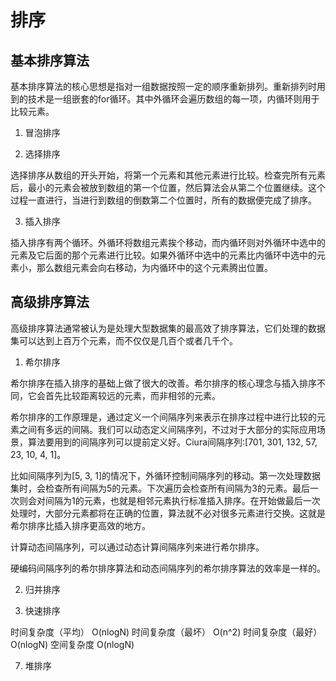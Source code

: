 # 排序

## 基本排序算法

基本排序算法的核心思想是指对一组数据按照一定的顺序重新排列。重新排列时用到的技术是一组嵌套的for循环。其中外循环会遍历数组的每一项，内循环则用于比较元素。

1. 冒泡排序

2. 选择排序

选择排序从数组的开头开始，将第一个元素和其他元素进行比较。检查完所有元素后，最小的元素会被放到数组的第一个位置，然后算法会从第二个位置继续。这个过程一直进行，当进行到数组的倒数第二个位置时，所有的数据便完成了排序。

3. 插入排序

插入排序有两个循环。外循环将数组元素挨个移动，而内循环则对外循环中选中的元素及它后面的那个元素进行比较。如果外循环中选中的元素比内循环中选中的元素小，那么数组元素会向右移动，为内循环中的这个元素腾出位置。

## 高级排序算法

高级排序算法通常被认为是处理大型数据集的最高效了排序算法，它们处理的数据集可以达到上百万个元素，而不仅仅是几百个或者几千个。

1. 希尔排序

希尔排序在插入排序的基础上做了很大的改善。希尔排序的核心理念与插入排序不同，它会首先比较距离较远的元素，而非相邻的元素。

希尔排序的工作原理是，通过定义一个间隔序列来表示在排序过程中进行比较的元素之间有多远的间隔。我们可以动态定义间隔序列，不过对于大部分的实际应用场景，算法要用到的间隔序列可以提前定义好。Ciura间隔序列:[701, 301, 132, 57, 23, 10, 4, 1]。

比如间隔序列为[5, 3, 1]的情况下，外循环控制间隔序列的移动。第一次处理数据集时，会检查所有间隔为5的元素。下次遍历会检查所有间隔为3的元素。最后一次则会对间隔为1的元素，也就是相邻元素执行标准插入排序。在开始做最后一次处理时，大部分元素都将在正确的位置，算法就不必对很多元素进行交换。这就是希尔排序比插入排序更高效的地方。

计算动态间隔序列，可以通过动态计算间隔序列来进行希尔排序。

硬编码间隔序列的希尔排序算法和动态间隔序列的希尔排序算法的效率是一样的。

2. 归并排序




3. 快速排序

时间复杂度（平均） O(nlogN)
时间复杂度（最坏） O(n^2)
时间复杂度（最好） O(nlogN)
空间复杂度        O(nlogN)

7. 堆排序